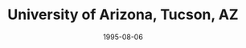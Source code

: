 ---
title: "University of Arizona, Tucson, AZ"
project_id: 
date: 1995-08-06
conference_id: ""
presenters:
   - peter_bandettini
summary: "University of Arizona, Tucson, AZ"
file: /assets/presentations/
filename: 
layout: presentation
---